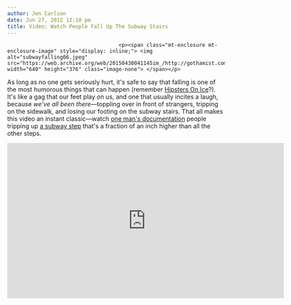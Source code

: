 ```yaml
---
author: Jen Carlson
date: Jun 27, 2012 12:10 pm
title: Video: Watch People Fall Up The Subway Stairs
---
```


	
										<p><span class="mt-enclosure mt-enclosure-image" style="display: inline;"> <img alt="subwayfalling06.jpeg" src="https://web.archive.org/web/20150430041145im_/http://gothamist.com/attachments/arts_jen/subwayfalling06.jpeg" width="640" height="376" class="image-none"> </span></p>

<p>As long as no one gets seriously hurt, it&apos;s safe to say that falling is one of the most humorous things that can happen (remember <a href="https://web.archive.org/web/20150430041145/http://gothamist.com/2010/02/20/video_hipsters_falling_on_ice.php">Hipsters On Ice</a>?). It&apos;s like a gag that our feet play on us, and one that usually incites a laugh, because <em>we&apos;ve all been there</em>&#x2014;toppling over in front of strangers, tripping on the sidewalk, and losing our footing on the subway stairs. That all makes this video an instant classic&#x2014;watch <a href="https://web.archive.org/web/20150430041145/http://vimeo.com/44807536">one man&apos;s documentation</a> people tripping up <a href="https://web.archive.org/web/20150430041145/http://en.wikipedia.org/wiki/36th_Street_(BMT_Fourth_Avenue_Line)">a subway step</a> that&apos;s a fraction of an inch higher than all the other steps.</p>

<p><iframe src="https://web.archive.org/web/20150430041145if_/http://player.vimeo.com/video/44807536?byline=0&amp;portrait=0&amp;color=91a400" width="640" height="360" frameborder="0" webkitallowfullscreen="" mozallowfullscreen="" allowfullscreen></iframe></p>					
										
									
				